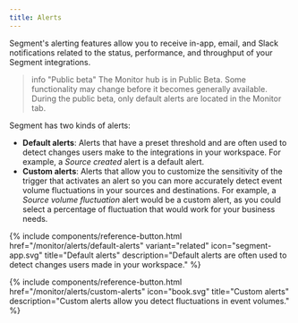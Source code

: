 ```yaml
---
title: Alerts
---
```

Segment's alerting features allow you to receive in-app, email, and Slack notifications related to the status, performance, and throughput of your Segment integrations. 

> info "Public beta"
> The Monitor hub is in Public Beta. Some functionality may change before it becomes generally available. During the public beta, only default alerts are located in the Monitor tab. 

Segment has two kinds of alerts: 
- **Default alerts**: Alerts that have a preset threshold and are often used to detect changes users make to the integrations in your workspace. For example, a _Source created_ alert is a default alert. 
- **Custom alerts**: Alerts that allow you to customize the sensitivity of the trigger that activates an alert so you can more accurately detect event volume fluctuations in your sources and destinations. For example, a _Source volume fluctuation_ alert would be a custom alert, as you could select a percentage of fluctuation that would work for your business needs.  


<div class="double">
{% include components/reference-button.html
  href="/monitor/alerts/default-alerts"
  variant="related"
  icon="segment-app.svg"
  title="Default alerts"
  description="Default alerts are often used to detect changes users made in your workspace."
%}

{% include components/reference-button.html
    href="/monitor/alerts/custom-alerts"
    icon="book.svg"
    title="Custom alerts"
    description="Custom alerts allow you detect fluctuations in event volumes."
  %}
</div>